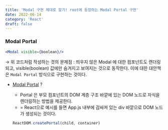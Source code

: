 ```yaml
---
title: 'Modal 구현 제대로 알기! root에 등장하는 Modal Portal 구현'
date: 2022-06-14
category: 'React'
draft: false
---
```


### Modal Portal

```jsx
<Modal visible={boolean}/>
```

→ 위 코드처럼 작성하는 것의 문제점 : 띄우지 않은 Modal 에 대한 컴포넌트도 랜더링되고, visible(boolean) 값에만 숨겨지고 보여지는 것으로 동작한다. 이에 대한 대안책은 `Modal Portal` 방식으로 구현하는 것이다.

- [Modal Portal](https://ko.reactjs.org/docs/portals.html) ?
    - Portal 은 부모 컴포넌트의 DOM 계층 구조 바깥에 있는 DOM 노드로 자식을 렌더링하는 방법을 제공한다.
    - = React으로 예시를 들면 App.js 내부에 감싸져 있는 div 바깥으로 DOM 노드가 생성되는 것이다.
    
    ```jsx
    ReactDOM.createPortal(child, container)
    ```
    